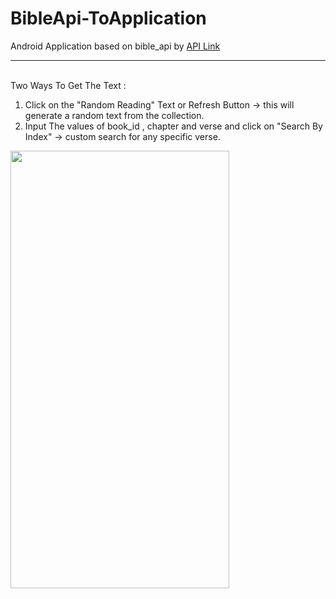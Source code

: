 # BibleApi-ToApplication
Android Application based on bible_api by <a href="https://github.com/seven1m/bible_api">API Link</a><hr></br>
Two Ways To Get The Text :
  1) Click on the "Random Reading" Text or Refresh Button -> this will generate a random text from the collection.
  2) Input The values of book_id , chapter and verse and click on "Search By Index" -> custom search for any specific verse.
<img src="https://github.com/harshitsrivastava1608/BibleApi-ToApplication/blob/master/screenrecording.gif" width="350" height="700">
